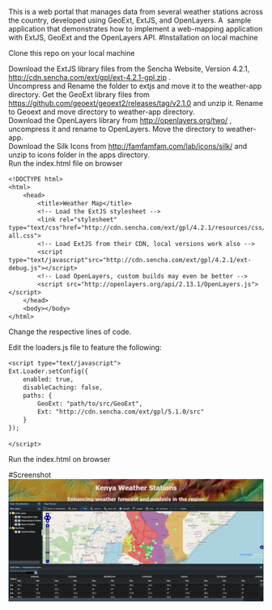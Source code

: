 This is a web portal that manages data from several weather stations across the country, developed using GeoExt, ExtJS, and OpenLayers. A  sample application that demonstrates how to implement a web-mapping application with ExtJS, GeoExt and the OpenLayers API.
#Installation on local machine

Clone this repo on your local machine

Download the ExtJS library files from the Sencha Website, Version 4.2.1, http://cdn.sencha.com/ext/gpl/ext-4.2.1-gpl.zip .<br>
Uncompress and Rename the folder to extjs and move it to the weather-app directory.
Get the GeoExt library files from https://github.com/geoext/geoext2/releases/tag/v2.1.0 and unzip it. Rename to Geoext and move directory to weather-app directory.<br>
Download the OpenLayers library from http://openlayers.org/two/ , uncompress it and rename to OpenLayers. Move the directory to weather-app.<br>
Download the Silk Icons from http://famfamfam.com/lab/icons/silk/ and unzip to icons folder in the apps directory.<br>
Run the index.html file on browser


```
<!DOCTYPE html>
<html>
    <head>
        <title>Weather Map</title>
        <!-- Load the ExtJS stylesheet -->
        <link rel="stylesheet" type="text/css"href="http://cdn.sencha.com/ext/gpl/4.2.1/resources/css/ext-all.css">
        <!-- Load ExtJS from their CDN, local versions work also -->
        <script type="text/javascript"src="http://cdn.sencha.com/ext/gpl/4.2.1/ext-debug.js"></script>
        <!-- Load OpenLayers, custom builds may even be better -->
        <script src="http://openlayers.org/api/2.13.1/OpenLayers.js"></script>
    </head>
    <body></body>
</html>
```
Change the respective lines of code.

Edit the loaders.js file to feature the following:<br>
```
<script type="text/javascript">
Ext.Loader.setConfig({
    enabled: true,
    disableCaching: false,
    paths: {
        GeoExt: "path/to/src/GeoExt",
        Ext: "http://cdn.sencha.com/ext/gpl/5.1.0/src"
    }
});

</script>
```
Run the index.html on browser

#Screenshot
![](stations.png)








